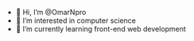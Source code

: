 - 👋 Hi, I’m @OmarNpro
- 👀 I’m interested in computer science
- 🌱 I’m currently learning front-end web development

<!---
OmarNpro/OmarNpro is a ✨ special ✨ repository because its `README.md` (this file) appears on your GitHub profile.
You can click the Preview link to take a look at your changes.
--->
